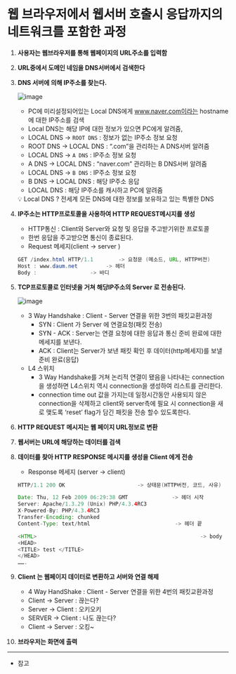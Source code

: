 # 웹 브라우저에서 웹서버 호출시 응답까지의 네트워크를 포함한 과정

1. **사용자는 웹브라우저를 통해 웹페이지의 URL주소를 입력함**
2. **URL중에서 도메인 네임을 DNS서버에서 검색한다**
3. **DNS 서버에 의해 IP주소를 찾는다.**
    
    ![image](https://user-images.githubusercontent.com/73684562/188176702-4f1ed096-635a-43ab-b34f-f33ba2f42969.png)
    
    - PC에 미리설정되어있는 Local DNS에게 www.naver.com이라는 hostname에 대한 IP주소를 검색
    - Local DNS는 해당 IP에 대한 정보가 있으면 PC에게 알려줌,
    - LOCAL DNS → `ROOT DNS` : 정보가 없는 IP주소 정보 요청
    - ROOT DNS → LOCAL DNS : “.com”을 관리하는 A DNS서버 알려줌
    - LOCAL DNS → `A DNS` :  IP주소 정보 요청
    - A DNS → LOCAL DNS : “naver.com” 관리하는 B DNS서버 알려줌
    - LOCAL DNS → `B DNS` :  IP주소 정보 요청
    - B DNS → LOCAL DNS : 해당 IP주소 응답
    - LOCAL DNS : 해당 IP주소를 캐시하고 PC에 알려줌
    
    <aside>
    💡 Local DNS ? 전세계 모든 DNS에 대한 정보를 보유하고 있는 특별한 DNS
    
    </aside>
    
4.  **IP주소는 HTTP프로토콜을 사용하여 HTTP REQUEST메시지를 생성**
    - HTTP통신 : Client와 Server와 요청 및 응답을 주고받기위한 프로토콜
    - 한번 응답을 주고받으면 통신이 종료된다.
    - Request 메세지(client → server )
    
    ```java
    GET /index.html HTTP/1.1		-> 요청문 (메소드, URL, HTTP버전)
    Host : www.daum.net			-> 헤더
    Body :                 -> 바디
    ```
    
5. **TCP프로토콜로 인터넷을 거쳐 해당IP주소의 Server 로 전송된다.**
    
    ![image](https://user-images.githubusercontent.com/73684562/188176773-83c19d62-afc9-4747-bc86-3c9c17848b8c.png)
    
    - 3 Way Handshake : Client - Server 연결을 위한 3번의 패킷교환과정
        - SYN : Client 가 Server 에 연결요청(패킷 전송)
        - SYN - ACK : Server는 연결 요청에 대한 응답과 통신 준비 완료에 대한 메세지를 보낸다.
        - ACK : Client는 Server가 보낸 패킷 확인 후 데이터(http메세지)를 보낼 준비 완료(응답)
    - L4 스위치
        - 3 Way Handshake를 거쳐 논리적 연결이 됐음을 나타내는 connection을 생성하면 L4스위치 역시 connection을 생성하여 리스트를 관리한다.
        - connection time out 값을 가지는데 일정시간동안 사용되지 않은 connection을 삭제하고 client와 server측에 필요 시 connection을 새로 맺도록 ‘reset’ flag가 담긴 패킷을 전송 할수 있도록한다.
6. **HTTP REQUEST 메시지는 웹 페이지 URL정보로 변환**
7. **웹서버는 URL에 해당하는 데이터를 검색**
8. **데이터를 찾아 HTTP RESPONSE 메시지를 생성을 Client 에게 전송**
    - Response 메세지 (server → client)
    
    ```java
    HTTP/1.1 200 OK					      -> 상태문(HTTP버전, 코드, 사유)
    
    Date: Thu, 12 Feb 2009 06:29:38 GMT 	         -> 헤더 시작
    Server: Apache/1.3.29 (Unix) PHP/4.3.4RC3 
    X-Powered-By: PHP/4.3.4RC3 
    Transfer-Encoding: chunked 
    Content-Type: text/html				              -> 헤더 끝
    
    <HTML>							                          -> body
    <HEAD>
    <TITLE> test </TITLE>
    </HEAD>
    …….
    ```
    
9. **Client 는 웹페이지 데이터로 변환하고 서버와 연결 해제**
    - 4 Way HandShake :  Client - Server 연결을 위한 4번의 패킷교환과정
    - Client -> Server : 끊는다?
    - Server -> Client : 오키오키
    - SERVER -> Client : 나도 끊는다?
    - Client -> Server : 오킹~
10. **브라우저는 화면에 출력**

---

- 참고
